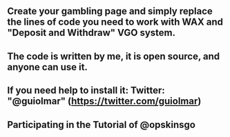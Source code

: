 Create your gambling page and simply replace the lines of code you need to work with WAX and "Deposit and Withdraw" VGO system.
--
The code is written by me, it is open source, and anyone can use it.
--
If you need help to install it: Twitter: "@guiolmar" (https://twitter.com/guiolmar)
--
Participating in the Tutorial of @opskinsgo
--

